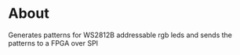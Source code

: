 # About
Generates patterns for WS2812B addressable rgb leds and sends the patterns to a FPGA over SPI
